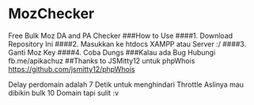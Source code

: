 # MozChecker
Free Bulk Moz DA and PA Checker
###How to Use
####1. Download Repository Ini
####2. Masukkan ke htdocs XAMPP atau Server :/
####3. Ganti Moz Key
####4. Coba Dungs 
###Kalau ada Bug Hubungi fb.me/apikachuz 
##Thanks to JSMitty12 untuk phpWhois
https://github.com/jsmitty12/phpWhois

Delay perdomain adalah 7 Detik untuk menghindari Throttle
Aslinya mau dibikin bulk 10 Domain tapi sulit :v
